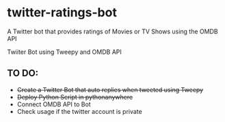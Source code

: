 # twitter-ratings-bot
A Twitter bot that provides ratings of Movies or TV Shows using the OMDB API

Twiiter Bot using Tweepy and OMDB API

## TO DO:
- ~~Create a Twitter Bot that auto replies when tweeted using Tweepy~~
- ~~Deploy Python Script in pythonanywhere~~
- Connect OMDB API to Bot
- Check usage if the twitter account is private